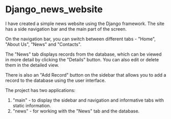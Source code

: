 # Django_news_website
I have created a simple news website using the Django framework. The site has a side navigation bar and the main part of the screen.

On the navigation bar, you can switch between different tabs - "Home", "About Us", "News" and "Contacts".

The "News" tab displays records from the database, which can be viewed in more detail by clicking the "Details" button. You can also edit or delete them in the detailed view.

There is also an "Add Record" button on the sidebar that allows you to add a record to the database using the user interface.

The project has two applications:
1. "main" - to display the sidebar and navigation and informative tabs with static information.
2. "news" - for working with the "News" tab and the database.
